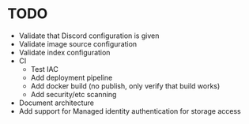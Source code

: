 # TODO
 * Validate that Discord configuration is given
 * Validate image source configuration
 * Validate index configuration
 * CI
   * Test IAC
   * Add deployment pipeline
   * Add docker build (no publish, only verify that build works)
   * Add security/etc scanning
 * Document architecture
 * Add support for Managed identity authentication for storage access
